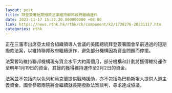 ```yaml
---
layout: post
title: 拜登簽署短期撥款法案維持聯邦政府繼續運作
date: 2023-11-17 15:32:20.000000000 +08:00
link: https://news.rthk.hk/rthk/ch/component/k2/1728276-20231117.htm
categories: rthk
---
```


正在三藩市出席亞太經合組織領導人會議的美國總統拜登簽署國會早前通過的短期撥款法案，以維持聯邦政府繼續運作，避免部分機構因為資金問題而停擺。

法案暫時維持聯邦機構現有資金水平大約兩個月，部分機構和計劃將獲得維持運作至明年1月19日的資金，其餘的獲得維持運作至2月2日的資金。

法案並不包括向以色列和烏克蘭提供戰時援助，亦不包括為巴勒斯坦人提供人道主義資金，國會參眾兩院將會繼續就長期撥款法案談判，尋求達成協議。
